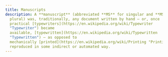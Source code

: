 ```yaml
---
title: Manuscripts
description: A **manuscript** (abbreviated **MS** for singular and **MSS** for
  plural) was, traditionally, any document written by hand – or, once
  practical [typewriters](https://en.wikipedia.org/wiki/Typewriter
  "Typewriter") became
  available, [typewritten](https://en.wikipedia.org/wiki/Typewritten
  "Typewritten") – as opposed to
  mechanically [printed](https://en.wikipedia.org/wiki/Printing "Printing") or
  reproduced in some indirect or automated way.
---
```

